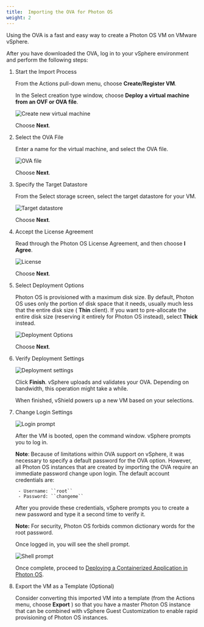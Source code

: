 ```yaml
---
title:  Importing the OVA for Photon OS
weight: 2
---
```



Using the OVA is a fast and easy way to create a Photon OS VM on VMware vSphere.

After you have downloaded the OVA, log in to your vSphere environment and perform the following steps:

1. Start the Import Process

    From the Actions pull-down menu, choose **Create/Register VM**.
    
   
    
    In the Select creation type window, choose  **Deploy a virtual machine from an OVF or OVA file**.

    
    
     ![Create new virtual machine](./installation-guide/images/vs-iso-new.png)
    
    Choose **Next**.

1. Select the OVA File

    Enter a name for the virtual machine, and select the OVA file.
    
    ![OVA file](./installation-guide/images/vs-ova-name-selected.png)
    
    Choose **Next**.

1. Specify the Target Datastore

    From the Select storage screen, select the target datastore for your VM.
    
    ![Target datastore](./installation-guide/images/vs-ova-storage.png)
    
    Choose  **Next**.

1. Accept the License Agreement

    Read through the Photon OS License Agreement, and then choose **I Agree**.
    
    ![License](./installation-guide/images/vs-ova-license.png)
    
    Choose **Next**.

1. Select Deployment Options

    Photon OS is provisioned with a maximum disk size. By default, Photon OS uses only the portion of disk space that it needs, usually much less that the entire disk size ( **Thin** client). If you want to pre-allocate the entire disk size (reserving it entirely for Photon OS instead), select **Thick**  instead.
       
    ![Deployment Options](./installation-guide/images/vs-ova-deployment-options.png)
        
    Choose **Next**.

1. Verify Deployment Settings

        
	![Deployment settings](./installation-guide/images/vs-ova-settings.png)
        
	Click **Finish**. vSphere uploads and validates your OVA. Depending on bandwidth, this operation might take a while.
        
	When finished, vShield powers up a new VM based on your selections.

7. Change Login Settings

	 ![Login prompt](./installation-guide/images/splashscreen23.png)
        
	After the VM is booted, open the command window. vSphere prompts you to log in.
        
	**Note**: Because of limitations within OVA support on vSphere, it was necessary to specify a default password for the OVA option. However, all Photon OS instances that are created by importing the OVA require an immediate password change upon login. The default account credentials are:
        
        - Username: ``root``
        - Password: ``changeme``
    
	After you provide these credentials, vSphere prompts you to create a new password and type it a second time to verify it.
        
	**Note:** For security, Photon OS forbids common dictionary words for the root password.  
        
	Once logged in, you will see the shell prompt.
        
	![Shell prompt](./installation-guide/images/vs-ova-login.png)
        
	Once complete, proceed to [Deploying a Containerized Application in Photon OS](./installation-guide/deploying-a-containerized-application-in-photon-os/).

8. Export the VM as a Template (Optional)

    Consider converting this imported VM into a template (from the Actions menu, choose **Export** ) so that you have a master Photon OS instance that can be combined with vSphere Guest Customization to enable rapid provisioning of Photon OS instances.
    
    